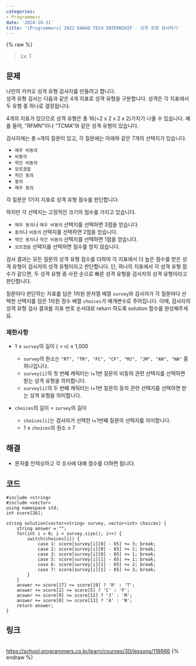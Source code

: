 ```yaml
---
categories:
- Programmers
date: '2024-10-31'
title: '[Programmers] 2022 KAKAO TECH INTERNSHIP - 성격 유형 검사하기'
---
```


{% raw %}
> Lv. 1<br>

## 문제
나만의 카카오 성격 유형 검사지를 만들려고 합니다.  
성격 유형 검사는 다음과 같은 4개 지표로 성격 유형을 구분합니다. 성격은 각 지표에서 두 유형 중 하나로 결정됩니다.

4개의 지표가 있으므로 성격 유형은 총 16(=2 x 2 x 2 x 2)가지가 나올 수 있습니다. 예를 들어, "RFMN"이나 "TCMA"와 같은 성격 유형이 있습니다.

검사지에는 총  `n`개의 질문이 있고, 각 질문에는 아래와 같은 7개의 선택지가 있습니다.

-   `매우 비동의`
-   `비동의`
-   `약간 비동의`
-   `모르겠음`
-   `약간 동의`
-   `동의`
-   `매우 동의`

각 질문은 1가지 지표로 성격 유형 점수를 판단합니다.

하지만 각 선택지는 고정적인 크기의 점수를 가지고 있습니다.
-   `매우 동의`나  `매우 비동의`  선택지를 선택하면 3점을 얻습니다.
-   `동의`나  `비동의`  선택지를 선택하면 2점을 얻습니다.
-   `약간 동의`나  `약간 비동의`  선택지를 선택하면 1점을 얻습니다.
-   `모르겠음`  선택지를 선택하면 점수를 얻지 않습니다.

검사 결과는 모든 질문의 성격 유형 점수를 더하여 각 지표에서 더 높은 점수를 받은 성격 유형이 검사자의 성격 유형이라고 판단합니다. 단, 하나의 지표에서 각 성격 유형 점수가 같으면, 두 성격 유형 중 사전 순으로 빠른 성격 유형을 검사자의 성격 유형이라고 판단합니다.

질문마다 판단하는 지표를 담은 1차원 문자열 배열  `survey`와 검사자가 각 질문마다 선택한 선택지를 담은 1차원 정수 배열  `choices`가 매개변수로 주어집니다. 이때, 검사자의 성격 유형 검사 결과를 지표 번호 순서대로 return 하도록 solution 함수를 완성해주세요.

### 제한사항
-   1 ≤  `survey`의 길이 ( =  `n`) ≤ 1,000
    -   `survey`의 원소는  `"RT", "TR", "FC", "CF", "MJ", "JM", "AN", "NA"`  중 하나입니다.
    -   `survey[i]`의 첫 번째 캐릭터는 i+1번 질문의 비동의 관련 선택지를 선택하면 받는 성격 유형을 의미합니다.
    -   `survey[i]`의 두 번째 캐릭터는 i+1번 질문의 동의 관련 선택지를 선택하면 받는 성격 유형을 의미합니다.
-   `choices`의 길이 =  `survey`의 길이
    
    -   `choices[i]`는 검사자가 선택한 i+1번째 질문의 선택지를 의미합니다.
    -   1 ≤  `choices`의 원소 ≤ 7

## 해결
- 문자를 인덱싱하고 각 조사에 대해 점수를 더하면 됩니다.

## 코드
```
#include <string>
#include <vector>
using namespace std;
int score[26];

string solution(vector<string> survey, vector<int> choices) {
    string answer = "";
    for(int i = 0; i < survey.size(); i++) {
        switch(choices[i]) {
            case 1: score[survey[i][0] - 65] += 3; break;
            case 2: score[survey[i][0] - 65] += 2; break;
            case 3: score[survey[i][0] - 65] += 1; break;
            case 5: score[survey[i][1] - 65] += 1; break;
            case 6: score[survey[i][1] - 65] += 2; break;
            case 7: score[survey[i][1] - 65] += 3; break;
        }
    }
    answer += score[17] >= score[19] ? 'R' : 'T';
    answer += score[2] >= score[5] ? 'C' : 'F';
    answer += score[9] >= score[12] ? 'J' : 'M';
    answer += score[0] >= score[13] ? 'A' : 'N';
    return answer;
}
```

## 링크
<br>https://school.programmers.co.kr/learn/courses/30/lessons/118666
{% endraw %}